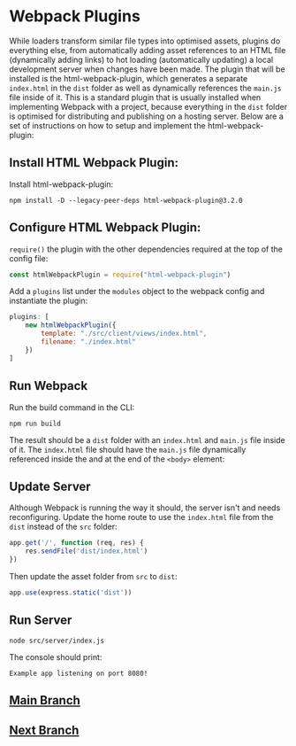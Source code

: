 # Webpack Plugins
While loaders transform similar file types into optimised assets, plugins do everything else, from automatically adding asset references to an HTML file (dynamically adding links) to hot loading (automatically updating) a local development server when changes have been made. The plugin that will be installed is the html-webpack-plugin, which generates a separate `index.html` in the `dist` folder as well as dynamically references the `main.js` file inside of it. This is a standard plugin that is usually installed when implementing Webpack with a project, because everything in the `dist` folder is optimised for distributing and publishing on a hosting server. Below are a set of instructions on how to setup and implement the html-webpack-plugin:

## Install HTML Webpack Plugin:
Install html-webpack-plugin:
```
npm install -D --legacy-peer-deps html-webpack-plugin@3.2.0
```

## Configure HTML Webpack Plugin:
`require()` the plugin with the other dependencies required at the top of the config file:
```js
const htmlWebpackPlugin = require("html-webpack-plugin")
```
Add a `plugins` list under the `modules` object to the webpack config and instantiate the plugin:
```js
plugins: [
    new htmlWebpackPlugin({
        template: "./src/client/views/index.html",
        filename: "./index.html"
    })
]
```

## Run Webpack
Run the build command in the CLI:
```
npm run build
```
The result should be a `dist` folder with an `index.html` and `main.js` file inside of it. The `index.html` file should have the `main.js` file dynamically referenced inside the and at the end of the `<body>` element:

## Update Server
Although Webpack is running the way it should, the server isn't and needs reconfiguring. Update the home route to use the `index.html` file from the `dist` instead of the `src` folder:
```js
app.get('/', function (req, res) {
    res.sendFile('dist/index.html')
})
```
Then update the asset folder from `src` to `dist`:
```js
app.use(express.static('dist'))
```

## Run Server
```
node src/server/index.js
```
The console should print:
```
Example app listening on port 8080!
```

## [Main Branch](https://github.com/michihodges/webpack-basics)
## [Next Branch](https://github.com/michihodges/webpack-basics/tree/07-webpack-mode)
